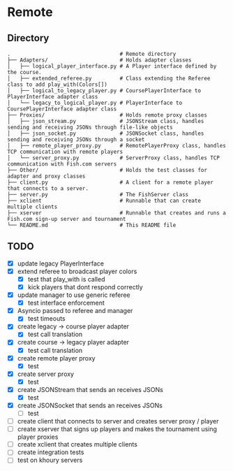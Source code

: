 # Remote

## Directory

```
.                                   # Remote directory
├── Adapters/                       # Holds adapter classes
│   ├── logical_player_interface.py # A Player interface defined by the course.
│   ├── extended_referee.py         # Class extending the Referee class to add play_with(Colors[])
│   ├── logical_to_legacy_player.py # CoursePlayerInterface to PlayerInterface adapter class
│   └── legacy_to_logical_player.py # PlayerInterface to CoursePlayerInterface adapter class
├── Proxies/                        # Holds remote proxy classes
│   ├── json_stream.py              # JSONStream class, handles sending and receiving JSONs through file-like objects
│   ├── json_socket.py              # JSONSocket class, handles sending and receiving JSONs through a socket
│   ├── remote_player_proxy.py      # RemotePlayerProxy class, handles TCP communication with remote players
│   └── server_proxy.py             # ServerProxy class, handles TCP communication with Fish.com servers
├── Other/                          # Holds the test classes for adapter and proxy classes
├── client.py                       # A client for a remote player that connects to a server.
├── server.py                       # The FishServer class
├── xclient                         # Runnable that can create multiple clients
├── xserver                         # Runnable that creates and runs a Fish.com sign-up server and tournament
└── README.md                       # This README file
```

## TODO

* [X] update legacy PlayerInterface
* [X] extend referee to broadcast player colors
    * [X] test that play_with is called
    * [X] kick players that dont respond correctly
* [X] update manager to use generic referee
    * [X] test interface enforcement
* [X] Asyncio passed to referee and manager
    * [X] test timeouts
* [X] create legacy -> course player adapter
    * [X] test call translation
* [X] create course -> legacy player adapter
    * [X] test call translation
* [X] create remote player proxy
    * [X] test
* [X] create server proxy
    * [X] test
* [X] create JSONStream that sends an receives JSONs
    * [X] test
* [X] create JSONSocket that sends an receives JSONs
    * [ ] test
* [ ] create client that connects to server and creates server proxy / player
* [ ] create xserver that signs up players and makes the tournament using player proxies
* [ ] create xclient that creates multiple clients
* [ ] create integration tests
* [ ] test on khoury servers
